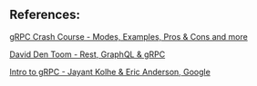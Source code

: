 ## References:

[gRPC Crash Course - Modes, Examples, Pros & Cons and more](https://www.youtube.com/watch?v=Yw4rkaTc0f8)

[David Den Toom - Rest, GraphQL & gRPC](https://www.youtube.com/watch?v=ZmGyeseXz8M)

[Intro to gRPC - Jayant Kolhe & Eric Anderson, Google](https://www.youtube.com/watch?v=3Kkj6vAW5a4)